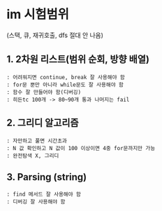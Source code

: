 # im 시험범위
(스택, 큐, 재귀호출, dfs 절대 안 나옴)

## 1. 2차원 리스트(범위 순회, 방향 배열)
    : 어려워지면 continue, break 잘 사용해야 함
    : for문 뿐만 아니라 while문도 잘 사용해야 함
    : 함수 잘 만들어야 함(디버깅)
    : 히든tc 100개 -> 80~90개 통과 나머지는 fail

## 2. 그리디 알고리즘 
    : 자만하고 풀면 시간초과
    : N 값 확인하고 N 값이 100 이상이면 4중 for문까지만 가능
    : 완전탐색 X, 그리디

## 3. Parsing (string)
    : find 메서드 잘 사용해야 함
    : 디버깅 잘 사용해야 함